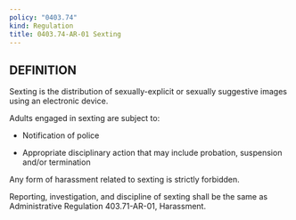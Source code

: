 ```yaml
---
policy: "0403.74"
kind: Regulation
title: 0403.74-AR-01 Sexting
---
```


## DEFINITION
Sexting is the distribution of sexually-explicit or sexually suggestive images using an electronic device.

Adults engaged in sexting are subject to:

- Notification of police

- Appropriate disciplinary action that may include probation, suspension and/or termination

Any form of harassment related to sexting is strictly forbidden.

Reporting, investigation, and discipline of sexting shall be the same as Administrative Regulation 403.71-AR-01, Harassment.

